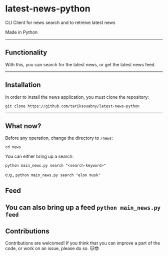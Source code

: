 # latest-news-python

CLI Client for news search and to retreive latest news

Made in Python

---
## Functionality


With this, you can search for the latest news, or get the latest news feed.

---
## Installation


In order to install the news application, you must clone the repository:

`git clone https://github.com/tariksouabny/latest-news-python`

---
## What now?


Before any operation, change the directory to `/news`:

`cd news`

You can either bring up a search:

`python main_news.py search "<search-keyword>"`

e.g., `python main_news.py search "elon musk"`

## Feed
 
 You can also bring up a feed
`python main_news.py feed`
---
## Contributions

Contributions are welcomed! If you think that you can improve a part of the code, or work on an issue, please do so. 🐱😎
